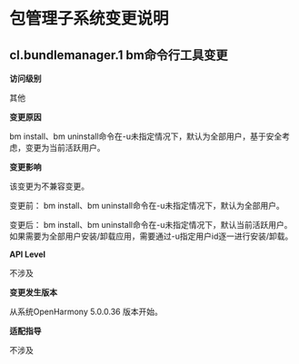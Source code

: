 # 包管理子系统变更说明

## cl.bundlemanager.1 bm命令行工具变更

**访问级别**

其他

**变更原因**

bm install、bm uninstall命令在-u未指定情况下，默认为全部用户，基于安全考虑，变更为当前活跃用户。

**变更影响**

该变更为不兼容变更。

变更前：
bm install、bm uninstall命令在-u未指定情况下，默认为全部用户。

变更后：
bm install、bm uninstall命令在-u未指定情况下，默认当前活跃用户。如果需要为全部用户安装/卸载应用，需要通过-u指定用户id逐一进行安装/卸载。

**API Level**

不涉及

**变更发生版本**

从系统OpenHarmony 5.0.0.36 版本开始。

**适配指导**

不涉及